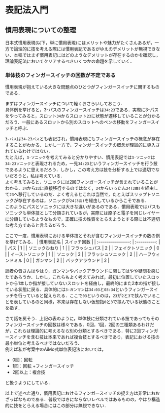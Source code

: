 # 表記法入門

## 慣用表現についての整理
日本式慣用表現(以下，単に慣用表現)にはメリットや魅力がたくさんあるが，一方で論理的に技を考える際には慣用表記であるがゆえのデメリットが無視できない．本稿ではまず慣用表記にはどのようなデメリットが存在するのかを確認し，理論表記法においてクリアするべきいくつかの命題を示していく．

### 単体技のフィンガースイッチの回数が不定である
慣用表現が抱えている大きな問題点のひとつがフィンガースイッチに関するものである．

まずはフィンガースイッチについて軽くおさらいしておこう．  
具体例を挙げると，3-パスのフィンガースイッチは`34:23`である．実際に3-パスをやってみると，スロット`34`からスロット`23`に状態が遷移していることが分かるだろう．一般にあるスロットから別のスロットへのペンの移動をフィンガースイッチと呼ぶ．

`3-パス`は`34-23パス`とも表記され，慣用表現にもフィンガースイッチの概念が存在することがわかる．しかし一方で，フィンガースイッチの概念が理論的に導入されているわけではない．  
たとえば，`3-ソニック`を考えてみると分かりやすい．慣用表記では`3-ソニック`は`34-23ソニック`と表現されるため，一見`34:23`というフィンガースイッチを行う技であるように思えるだろう．しかし，この考え方は技を分析する上では適切でないだろうと，私は考えている．  
よく考えてみると，ソニックには2回フィンガースイッチが含まれていることがわかる．`34`から`23`に直接移行するのではなく，`34`からいったん`24(3曲)`を経由して`23`へ移行しているのだ．よく考えるとこれは当然で，たとえばスリップトソニックが存在するのは，ソニックが`24(3曲)`を経由しているからこそである．  
このようにパスとソニックには大きな違いがあるのである．慣用表現ではパスもソニックも単体技として分類されているが，実際には原子と電子を同じレイヤーに分類しているようなもので，正確に技の性質をとらえようとする際には不適切な考え方であると言えるだろう．

ここで一度，慣用表現における単体技とそれが含むフィンガースイッチの数の例を挙げてみる．
|     慣用表記名     | スイッチ回数 |
| :----------------: | :----------: |
|        パス        |      1       |
|   ソニックひねり   |      1       |
|   フラッシュパス   |      2       |
| フェイクトソニック |      0       |
|  イーストソニック  |      1       |
|      ソニック      |      2       |
| フラッシュソニック |      2       |
| ハーフウィンドミル |      0       |
|      ガンマン      |      2       |
|  バックアラウンド  |      2       |

読者の皆さんはやはり，ガンマンやバックアラウンドに関してはやや疑問を感じたであろうか．しかし，これらもよく考えてみれば，最初に位置していたスロットから1本しか指が接していないスロットを経由し，最終的にまた2本の指が接している状態に戻る．具体的には`3-ガンマン`は`34:03`と`03:34`というフィンガースイッチを行っていると捉えられる．ここで`03`というのは，`23`が`2`と`3`で挟んでいることを表しているのと同様，本来は存在しない仮想指`0`と`3`で挟んでいる状態のことを指す．

さて話を戻そう．上記の表のように，単体技に分類されている技であってもそのフィンガースイッチの回数は様々である．0回，1回，2回の三種類あるわけだが，これらは理論的に考えるなら別の分類とするべきである．特に2回フィンガースイッチを含む技は本来であれば複合技とするべきであり，表記における技の最小単位と考えるべきではないだろう．  
例えば私が考案中のAiMo式単位表記法においては，
- 0回：回転
- 1回：回転 +フィンガースイッチ
- 2回以上：複合技

と扱うようにしている．

以上で述べた通り，慣用表記におけるフィンガースイッチの捉え方は非常におおざっぱなものである．普段ではきにならないレベルではあるものの，やはり構造的に技をとらえる場合にはこの部分は無視できない．